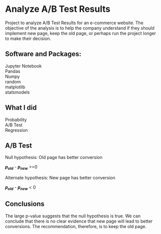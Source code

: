# Analyze A/B Test Results
Project to analyze A/B Test Results for an e-commerce website. The objective of the analysis is to help the company understand if they should implement new page, keep the old page, or perhaps run the project longer to make their decision.

## Software and Packages:
Jupyter Notebook  
Pandas  
Numpy  
random  
matplotlib  
statsmodels  

## What I did
Probability  
A/B Test  
Regression  

## A/B Test 
Null hypothesis: Old page has better conversion  

**$p_{old}$** - **$p_{new}$** >=0 
    
Alternate hypothesis: New page has better conversion 

**$p_{old}$** - **$p_{new}$** < 0

## Conclusions
The large p-value suggests that the null hypothesis is true. We can conclude that there is no clear evidence that new page will lead to better conversions. The recommendation, therefore, is to keep the old page.
